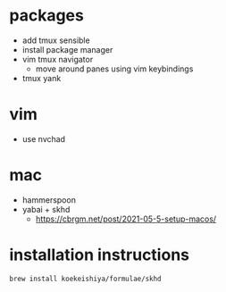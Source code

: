 # packages
- add tmux sensible
- install package manager
- vim tmux navigator
	- move around panes using vim keybindings
- tmux yank

# vim
- use nvchad

# mac
- hammerspoon
- yabai + skhd
	- https://cbrgm.net/post/2021-05-5-setup-macos/


# installation instructions
```
brew install koekeishiya/formulae/skhd
```
